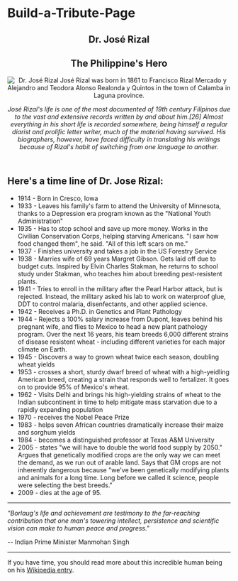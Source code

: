 # Build-a-Tribute-Page

<script src="https://cdn.freecodecamp.org/testable-projects-fcc/v1/bundle.js"></script>

<!-- 
Hello Camper!
For now, the test suite only works in Chrome! Please read the README below in the JS Editor before beginning. Feel free to delete this message once you have read it. Good luck and Happy Coding! 
- The freeCodeCamp Team 
-->

<body id='main'>
  
  <header>
    <section id="title">
      <h1>Dr. José  Rizal</h1>
      <h2 id="tribute-info">The Philippine's Hero</h2>
      <div id="img-div">
        <img src="https://www.google.com/url?sa=i&url=https%3A%2F%2Fwww.philstar.com%2Fbusiness%2F2019%2F01%2F02%2F1881538%2Fjose-rizals-ideals-and-ideas&psig=AOvVaw1qwbAhtU9PtIaVOZZ9rxH0&ust=1611286104875000&source=images&cd=vfe&ved=0CAIQjRxqFwoTCMi6zuiXrO4CFQAAAAAdAAAAABAN"/ alt="Dr. José Rizal José Rizal was born in 1861 to Francisco Rizal Mercado y Alejandro and Teodora Alonso Realonda y Quintos in the town of Calamba in Laguna province.">
        <p for="image" id="image-label"><em>
        José Rizal's life is one of the most documented of 19th century Filipinos due to the vast and extensive records written by and about him.[26] Almost everything in his short life is recorded somewhere, being himself a regular diarist and prolific letter writer, much of the material having survived. His biographers, however, have faced difficulty in translating his writings because of Rizal's habit of switching from one language to another.</em></p>
      </div>
    </section>
  </header>
  
  <main>
    <div id="main-content">
      <article id="time-line">
        <h2>Here's a time line of Dr. Jose Rizal:</h2>
        <ul id="time-line-list" class="text-content">
          <li><time datetime="1914">1914</time> - Born in Cresco, Iowa</li>
          <li><time datetime="1933">1933</time> - Leaves his family's farm to attend the University of Minnesota, thanks to a Depression era program known as the "National Youth Administration"</li>
          <li><time datetime="1935">1935</time> - Has to stop school and save up more money. Works in the Civilian Conservation Corps, helping starving Americans. "I saw how food changed them", he said. "All of this left scars on me."</li>
          <li><time datetime="1937">1937</time> - Finishes university and takes a job in the US Forestry Service</li>
          <li><time datetime="1938">1938</time> - Marries wife of 69 years Margret Gibson. Gets laid off due to budget cuts. Inspired by Elvin Charles Stakman, he returns to school study under Stakman, who teaches him about breeding pest-resistent plants.</li>
          <li><time datetime="1941">1941</time> - Tries to enroll in the military after the Pearl Harbor attack, but is rejected. Instead, the military asked his lab to work on waterproof glue, DDT to control malaria, disenfectants, and other applied science.</li>
          <li><time datetime="1942">1942</time> - Receives a Ph.D. in Genetics and Plant Pathology</li>
          <li><time datetime="1944">1944</time> - Rejects a 100% salary increase from Dupont, leaves behind his pregnant wife, and flies to Mexico to head a new plant pathology program. Over the next 16 years, his team breeds 6,000 different strains of disease resistent wheat - including different varieties for each major climate on Earth.</li>
          <li><time datetime="1945">1945</time> - Discovers a way to grown wheat twice each season, doubling wheat yields</li>
          <li><time datetime="1953">1953</time> - crosses a short, sturdy dwarf breed of wheat with a high-yeidling American breed, creating a strain that responds well to fertalizer. It goes on to provide 95% of Mexico's wheat.</li>
          <li><time datetime="1962">1962</time> - Visits Delhi and brings his high-yielding strains of wheat to the Indian subcontinent in time to help mitigate mass starvation due to a rapidly expanding population</li>
          <li><time datetime="1970">1970</time> - receives the Nobel Peace Prize</li>
          <li><time datetime="1983">1983</time> - helps seven African countries dramatically increase their maize and sorghum yields</li>
          <li><time datetime="1984">1984</time> - becomes a distinguished professor at Texas A&M University</li>
          <li><time datetime="2005">2005</time> - states "we will have to double the world food supply by 2050." Argues that genetically modified crops are the only way we can meet the demand, as we run out of arable land. Says that GM crops are not inherently dangerous because "we've been genetically modifying plants and animals for a long time. Long before we called it science, people were selecting the best breeds."</li>
          <li><time datetime="2009">2009</time> - dies at the age of 95.</li>
        </ul> 
      </article>
      <hr/>
      <article id="tribute" class="text-content">
        <p><em>"Borlaug's life and achievement are testimony to the far-reaching contribution that one man's towering intellect, persistence and scientific vision can make to human peace and progress."</em></p>
        <p>-- Indian Prime Minister Manmohan Singh</p>
      </article>
      <hr/>
    </div>
  </main>
  
  <footer>
    <div id="footer-content">
      <secion>If you have time, you should read more about this incredible human being on his <a href="https://en.wikipedia.org/wiki/Norman_Borlaug" id="tribute-link" target="_blank">Wikipedia entry</a>.
      </section>
    </div>
  </footer>
</body>
